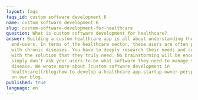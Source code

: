 ```yaml
---
layout: faqs
faqs_id: custom software development 6
name: custom software development 6
slug: custom-software-development-for-healthcare
question: What is custom software development for healthcare?
answer: Building a custom healthcare app is all about understanding the needs of
  end-users. In terms of the healthcare sector, these users are often patients
  with chronic diseases. You have to deeply research their needs and come up
  with the solution that they truly need. No brainstorming will be enough if you
  simply don’t ask your users-to-be what software they need to manage their
  disease. We wrote more about [custom software development in
  healthcare](/blog/how-to-develop-a-healthcare-app-startup-owner-perspective/)
  on our blog.
published: true
language: en
---
```

